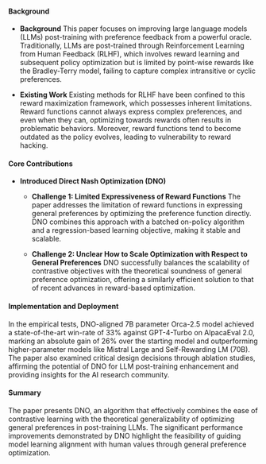 #### Background
- **Background**
This paper focuses on improving large language models (LLMs) post-training with preference feedback from a powerful oracle. Traditionally, LLMs are post-trained through Reinforcement Learning from Human Feedback (RLHF), which involves reward learning and subsequent policy optimization but is limited by point-wise rewards like the Bradley-Terry model, failing to capture complex intransitive or cyclic preferences.

- **Existing Work**
Existing methods for RLHF have been confined to this reward maximization framework, which possesses inherent limitations. Reward functions cannot always express complex preferences, and even when they can, optimizing towards rewards often results in problematic behaviors. Moreover, reward functions tend to become outdated as the policy evolves, leading to vulnerability to reward hacking.

#### Core Contributions
- **Introduced Direct Nash Optimization (DNO)**
  - **Challenge 1: Limited Expressiveness of Reward Functions**
      The paper addresses the limitation of reward functions in expressing general preferences by optimizing the preference function directly. DNO combines this approach with a batched on-policy algorithm and a regression-based learning objective, making it stable and scalable.

  - **Challenge 2: Unclear How to Scale Optimization with Respect to General Preferences**
      DNO successfully balances the scalability of contrastive objectives with the theoretical soundness of general preference optimization, offering a similarly efficient solution to that of recent advances in reward-based optimization.

#### Implementation and Deployment
In the empirical tests, DNO-aligned 7B parameter Orca-2.5 model achieved a state-of-the-art win-rate of 33% against GPT-4-Turbo on AlpacaEval 2.0, marking an absolute gain of 26% over the starting model and outperforming higher-parameter models like Mistral Large and Self-Rewarding LM (70B). The paper also examined critical design decisions through ablation studies, affirming the potential of DNO for LLM post-training enhancement and providing insights for the AI research community.

#### Summary
The paper presents DNO, an algorithm that effectively combines the ease of contrastive learning with the theoretical generalizability of optimizing general preferences in post-training LLMs. The significant performance improvements demonstrated by DNO highlight the feasibility of guiding model learning alignment with human values through general preference optimization.